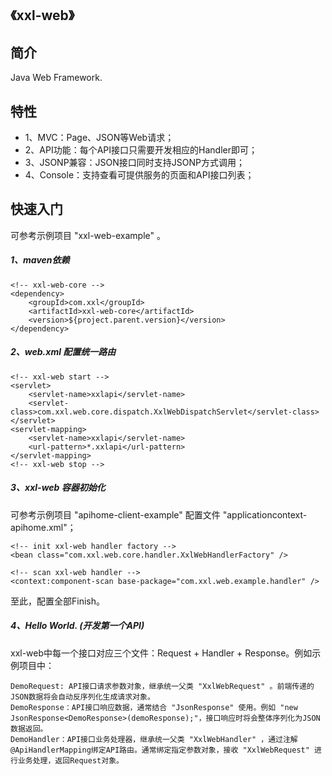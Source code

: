 ## 《xxl-web》

## 简介
Java Web Framework.

## 特性
- 1、MVC：Page、JSON等Web请求；
- 2、API功能：每个API接口只需要开发相应的Handler即可；
- 3、JSONP兼容：JSON接口同时支持JSONP方式调用；
- 4、Console：支持查看可提供服务的页面和API接口列表；

## 快速入门

可参考示例项目 "xxl-web-example" 。

##### 1、maven依赖

```
<!-- xxl-web-core -->
<dependency>
    <groupId>com.xxl</groupId>
    <artifactId>xxl-web-core</artifactId>
    <version>${project.parent.version}</version>
</dependency>
```

##### 2、web.xml 配置统一路由

```
<!-- xxl-web start -->
<servlet>
    <servlet-name>xxlapi</servlet-name>
    <servlet-class>com.xxl.web.core.dispatch.XxlWebDispatchServlet</servlet-class>
</servlet>
<servlet-mapping>
    <servlet-name>xxlapi</servlet-name>
    <url-pattern>*.xxlapi</url-pattern>
</servlet-mapping>
<!-- xxl-web stop -->
```

##### 3、xxl-web 容器初始化

可参考示例项目 "apihome-client-example" 配置文件 "applicationcontext-apihome.xml"；

```
<!-- init xxl-web handler factory -->
<bean class="com.xxl.web.core.handler.XxlWebHandlerFactory" />

<!-- scan xxl-web handler -->
<context:component-scan base-package="com.xxl.web.example.handler" />
```

至此，配置全部Finish。

##### 4、Hello World. (开发第一个API)

xxl-web中每一个接口对应三个文件：Request + Handler + Response。例如示例项目中：

    DemoRequest: API接口请求参数对象，继承统一父类 "XxlWebRequest" 。前端传递的JSON数据将会自动反序列化生成请求对象。
    DemoResponse：API接口响应数据，通常结合 "JsonResponse" 使用。例如 "new JsonResponse<DemoResponse>(demoResponse);"，接口响应时将会整体序列化为JSON数据返回。
    DemoHandler：API接口业务处理器，继承统一父类 "XxlWebHandler" ，通过注解@ApiHandlerMapping绑定API路由。通常绑定指定参数对象，接收 "XxlWebRequest" 进行业务处理，返回Request对象。


    


